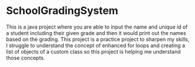 # SchoolGradingSystem
This is a java project where you are able to input the name and unique id of a student including their given grade and then it would print out the names based on the grading. This project is a practice project to sharpen my skills, I struggle to understand the concept of enhanced for loops and creating a list of objects of a custom class so this project is helping me understand those concepts.
